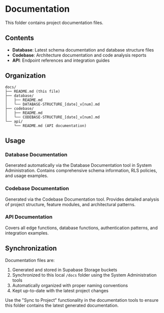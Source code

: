 # Documentation

This folder contains project documentation files.

## Contents

- **Database**: Latest schema documentation and database structure files
- **Codebase**: Architecture documentation and code analysis reports  
- **API**: Endpoint references and integration guides

## Organization

```
docs/
├── README.md (this file)
├── database/
│   ├── README.md
│   └── DATABASE-STRUCTURE_[date]_v[num].md
├── codebase/
│   ├── README.md  
│   └── CODEBASE-STRUCTURE_[date]_v[num].md
└── api/
    └── README.md (API documentation)
```

## Usage

### Database Documentation
Generated automatically via the Database Documentation tool in System Administration. Contains comprehensive schema information, RLS policies, and usage examples.

### Codebase Documentation  
Generated via the Codebase Documentation tool. Provides detailed analysis of project structure, feature modules, and architectural patterns.

### API Documentation  
Covers all edge functions, database functions, authentication patterns, and integration examples.

## Synchronization

Documentation files are:
1. Generated and stored in Supabase Storage buckets
2. Synchronized to this local `/docs` folder using the System Administration tools
3. Automatically organized with proper naming conventions
4. Kept up-to-date with the latest project changes

Use the "Sync to Project" functionality in the documentation tools to ensure this folder contains the latest generated documentation.